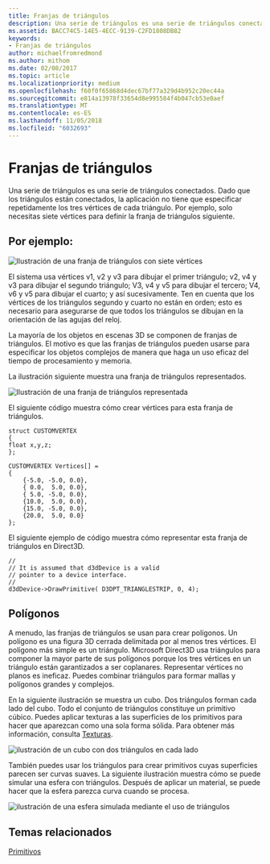 ```yaml
---
title: Franjas de triángulos
description: Una serie de triángulos es una serie de triángulos conectados. Dado que los triángulos están conectados, la aplicación no tiene que especificar repetidamente los tres vértices de cada triángulo.
ms.assetid: BACC74C5-14E5-4ECC-9139-C2FD1808DB82
keywords:
- Franjas de triángulos
author: michaelfromredmond
ms.author: mithom
ms.date: 02/08/2017
ms.topic: article
ms.localizationpriority: medium
ms.openlocfilehash: f60f0f65868d4dec67bf77a329d4b952c20ec44a
ms.sourcegitcommit: e814a13978f33654d8e995584f4b047cb53e0aef
ms.translationtype: MT
ms.contentlocale: es-ES
ms.lasthandoff: 11/05/2018
ms.locfileid: "6032693"
---
```

# <a name="triangle-strips"></a>Franjas de triángulos


Una serie de triángulos es una serie de triángulos conectados. Dado que los triángulos están conectados, la aplicación no tiene que especificar repetidamente los tres vértices de cada triángulo. Por ejemplo, solo necesitas siete vértices para definir la franja de triángulos siguiente.

## <a name="span-idexamplespanspan-idexamplespanspan-idexamplespanexample"></a><span id="Example"></span><span id="example"></span><span id="EXAMPLE"></span>Por ejemplo:


![Ilustración de una franja de triángulos con siete vértices](images/tristrip.png)

El sistema usa vértices v1, v2 y v3 para dibujar el primer triángulo; v2, v4 y v3 para dibujar el segundo triángulo; V3, v4 y v5 para dibujar el tercero; V4, v6 y v5 para dibujar el cuarto; y así sucesivamente. Ten en cuenta que los vértices de los triángulos segundo y cuarto no están en orden; esto es necesario para asegurarse de que todos los triángulos se dibujan en la orientación de las agujas del reloj.

La mayoría de los objetos en escenas 3D se componen de franjas de triángulos. El motivo es que las franjas de triángulos pueden usarse para especificar los objetos complejos de manera que haga un uso eficaz del tiempo de procesamiento y memoria.

La ilustración siguiente muestra una franja de triángulos representados.

![Ilustración de una franja de triángulos representada](images/tstrip2.png)

El siguiente código muestra cómo crear vértices para esta franja de triángulos.

```
struct CUSTOMVERTEX
{
float x,y,z;
};

CUSTOMVERTEX Vertices[] = 
{
    {-5.0, -5.0, 0.0},
    { 0.0,  5.0, 0.0},
    { 5.0, -5.0, 0.0},
    {10.0,  5.0, 0.0},
    {15.0, -5.0, 0.0},
    {20.0,  5.0, 0.0}
};
```

El siguiente ejemplo de código muestra cómo representar esta franja de triángulos en Direct3D.

```
//
// It is assumed that d3dDevice is a valid
// pointer to a device interface.
//
d3dDevice->DrawPrimitive( D3DPT_TRIANGLESTRIP, 0, 4);
```

## <a name="span-idpolygonsspanspan-idpolygonsspanspan-idpolygonsspanpolygons"></a><span id="Polygons"></span><span id="polygons"></span><span id="POLYGONS"></span>Polígonos


A menudo, las franjas de triángulos se usan para crear polígonos. Un polígono es una figura 3D cerrada delimitada por al menos tres vértices. El polígono más simple es un triángulo. Microsoft Direct3D usa triángulos para componer la mayor parte de sus polígonos porque los tres vértices en un triángulo están garantizados a ser coplanares. Representar vértices no planos es ineficaz. Puedes combinar triángulos para formar mallas y polígonos grandes y complejos.

En la siguiente ilustración se muestra un cubo. Dos triángulos forman cada lado del cubo. Todo el conjunto de triángulos constituye un primitivo cúbico. Puedes aplicar texturas a las superficies de los primitivos para hacer que aparezcan como una sola forma sólida. Para obtener más información, consulta [Texturas](textures.md).

![ilustración de un cubo con dos triángulos en cada lado](images/cube3d.png)

También puedes usar los triángulos para crear primitivos cuyas superficies parecen ser curvas suaves. La siguiente ilustración muestra cómo se puede simular una esfera con triángulos. Después de aplicar un material, se puede hacer que la esfera parezca curva cuando se procesa.

![ilustración de una esfera simulada mediante el uso de triángulos](images/sphere3d.png)

## <a name="span-idrelated-topicsspanrelated-topics"></a><span id="related-topics"></span>Temas relacionados


[Primitivos](primitives.md)

 

 




